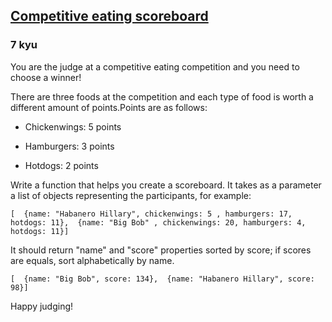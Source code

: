 <h2><a href=https://www.codewars.com/kata/571d2e9eeed4a150d30011e7/train/python target="_blank">Competitive eating scoreboard</a></h2><h3>7 kyu</h3><p>You are the judge at a competitive eating competition and you need to choose a winner!</p><p>There are three foods at the competition and each type of food is worth a different amount of points.Points are as follows:</p><ul><li><p>Chickenwings: 5 points  </p></li><li><p>Hamburgers: 3 points   </p></li><li><p>Hotdogs: 2 points</p></li></ul><p>Write a function that helps you create a scoreboard. It takes as a parameter a list of objects representing the participants, for example:</p><pre><code>[  {name: "Habanero Hillary", chickenwings: 5 , hamburgers: 17, hotdogs: 11},  {name: "Big Bob" , chickenwings: 20, hamburgers: 4, hotdogs: 11}]</code></pre><p>It should return "name" and "score" properties sorted by score; if scores are equals, sort alphabetically by name.</p><pre><code>[  {name: "Big Bob", score: 134},  {name: "Habanero Hillary", score: 98}]</code></pre><p>Happy judging!</p>